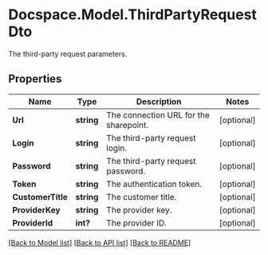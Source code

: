 # Docspace.Model.ThirdPartyRequestDto
The third-party request parameters.

## Properties

Name | Type | Description | Notes
------------ | ------------- | ------------- | -------------
**Url** | **string** | The connection URL for the sharepoint. | [optional] 
**Login** | **string** | The third-party request login. | [optional] 
**Password** | **string** | The third-party request password. | [optional] 
**Token** | **string** | The authentication token. | [optional] 
**CustomerTitle** | **string** | The customer title. | [optional] 
**ProviderKey** | **string** | The provider key. | [optional] 
**ProviderId** | **int?** | The provider ID. | [optional] 

[[Back to Model list]](../README.md#documentation-for-models) [[Back to API list]](../README.md#documentation-for-api-endpoints) [[Back to README]](../README.md)

